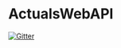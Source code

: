 # ActualsWebAPI

[![Gitter](https://badges.gitter.im/ActualsWebAPI/Lobby.svg)](https://gitter.im/ActualsWebAPI/Lobby?utm_source=badge&utm_medium=badge&utm_campaign=pr-badge&utm_content=badge)